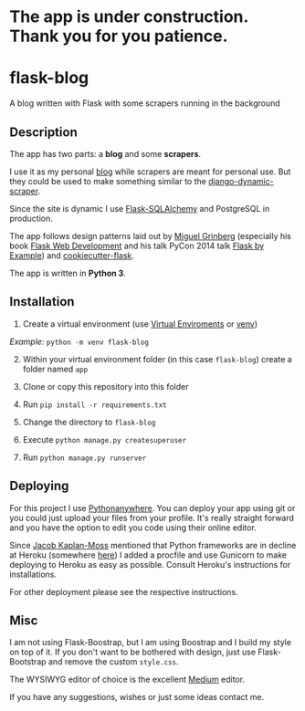 # The app is under construction. Thank you for you patience.

# flask-blog
A blog written with Flask with some scrapers running in the background

## Description

The app has two parts: a **blog** and some **scrapers**.

I use it as my personal [blog](http://dasdachs.pythonanywhere.com) while scrapers are meant for personal use. But they could be used to make something similar to the [django-dynamic-scraper](https://github.com/holgerd77/django-dynamic-scraper).

Since the site is dynamic I use [Flask-SQLAlchemy](http://flask-sqlalchemy.pocoo.org/2.1/) and PostgreSQL in production. 

The app follows design patterns laid out by [Miguel Grinberg](https://github.com/miguelgrinberg) (especially his book [Flask Web Development](flaskbook.com) and his talk PyCon 2014 talk [Flask by Example](https://github.com/miguelgrinberg/flask-pycon2014)) and [cookiecutter-flask](https://github.com/sloria/cookiecutter-flask).

The app is written in **Python 3**.

## Installation

1. Create a virtual environment (use [Virtual Enviroments](http://docs.python-guide.org/en/latest/dev/virtualenvs/) or [venv](https://docs.python.org/3.4/library/venv.html))

_Example:_
`python -m venv flask-blog`

2. Within your virtual environment folder (in this case `flask-blog`) create a folder named `app`

3. Clone or copy this repository into this folder

4. Run `pip install -r requirements.txt`

5. Change the directory to `flask-blog`

6. Execute `python manage.py createsuperuser`

7. Run `python manage.py runserver`

## Deploying

For this project I use [Pythonanywhere](https://www.pythonanywhere.com/). You can deploy your app using git or you could just upload your files from your profile. It's really straight forward and you have the option to edit you code using their online editor. 

Since [Jacob Kaplan-Moss](https://github.com/jacobian) mentioned that Python frameworks are in decline at Heroku (somewhere [here](https://youtu.be/UKAkKXFMQP8?t=978)) I added a procfile and use Gunicorn to make deploying to Heroku as easy as possible. Consult Heroku's instructions for installations. 

For other deployment please see the respective instructions.

## Misc

I am not using Flask-Boostrap, but I am using Boostrap and I build my style on top of it. If you don't want to be bothered with design, just use Flask-Bootstrap and remove the custom `style.css`.

The WYSIWYG editor of choice is the excellent [Medium](https://github.com/yabwe/medium-editor) editor.

If you have any suggestions, wishes or just some ideas contact me.
